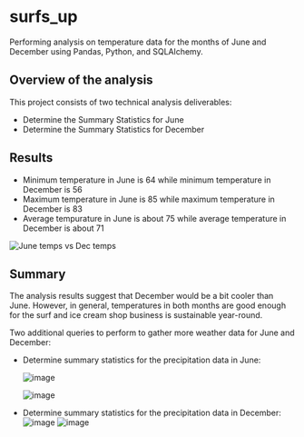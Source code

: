 # surfs_up
Performing analysis on temperature data for the months of June and December using Pandas, Python, and SQLAlchemy.

## Overview of the analysis
 This project consists of two technical analysis deliverables:
   - Determine the Summary Statistics for June
   - Determine the Summary Statistics for December
 
## Results
  - Minimum temperature in June is 64 while minimum temperature in December is 56
  - Maximum temperature in June is 85 while maximum temperature in December is 83
  - Average tempurature in June is about 75 while average temperature in December is about 71
  
  ![June temps vs Dec temps](https://user-images.githubusercontent.com/110554264/194569468-dd9f5aaa-6912-4d61-89a1-1d164c95236c.png)
  
## Summary
The analysis results suggest that December would be a bit cooler than June. However, in general, temperatures in both months are good enough for the surf and ice cream shop business is sustainable year-round.

Two additional queries to perform to gather more weather data for June and December:
  - Determine summary statistics for the precipitation data in June:
 
    ![image](https://user-images.githubusercontent.com/110554264/194573557-ee1d4a5c-ba02-4e2d-a8eb-5184dece5efa.png)
    
    ![image](https://user-images.githubusercontent.com/110554264/194573600-e333b88b-bfae-481f-bc3d-aa03e589ed4a.png)

  - Determine summary statistics for the precipitation data in December:
    ![image](https://user-images.githubusercontent.com/110554264/194573773-b1c5becc-2f5d-4c1c-8a91-429953b818fc.png)
    ![image](https://user-images.githubusercontent.com/110554264/194573845-3284a9ff-076e-42c7-a5e8-f40341aeeb8b.png)
